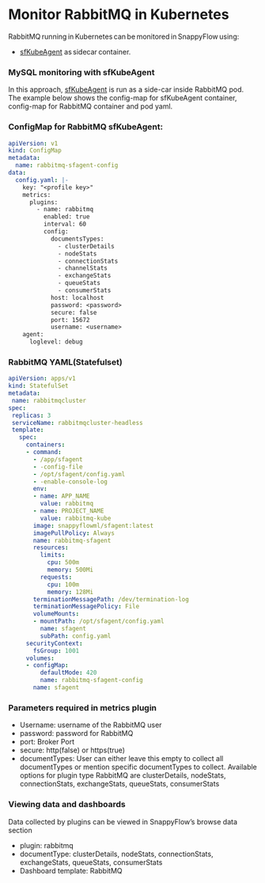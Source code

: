 # Monitor RabbitMQ in Kubernetes

RabbitMQ running in Kubernetes can be monitored in SnappyFlow using:

- [sfKubeAgent](/docs/Integrations/kubernetes/sfkubeagent_installation) as sidecar container.

### MySQL monitoring with sfKubeAgent

In this approach, [sfKubeAgent](/docs/Integrations/kubernetes/sfkubeagent_installation) is run as a side-car inside RabbitMQ pod. The example below shows the config-map for sfKubeAgent container, config-map for RabbitMQ container and pod yaml.

 ### ConfigMap for RabbitMQ sfKubeAgent:

```yaml
apiVersion: v1
kind: ConfigMap
metadata:
  name: rabbitmq-sfagent-config
data:
  config.yaml: |-
    key: "<profile key>"
    metrics:
      plugins:
        - name: rabbitmq
          enabled: true
          interval: 60
          config:
            documentsTypes:
              - clusterDetails
              - nodeStats
              - connectionStats
              - channelStats
              - exchangeStats
              - queueStats
              - consumerStats
            host: localhost
            password: <password>
            secure: false
            port: 15672
            username: <username>
    agent:
      loglevel: debug

```

### RabbitMQ YAML(Statefulset)

 ```yaml
apiVersion: apps/v1
kind: StatefulSet
metadata:
  name: rabbitmqcluster
spec:
  replicas: 3
  serviceName: rabbitmqcluster-headless
  template:
    spec:
      containers:
      - command:
        - /app/sfagent
        - -config-file
        - /opt/sfagent/config.yaml
        - -enable-console-log
        env:
        - name: APP_NAME
          value: rabbitmq
        - name: PROJECT_NAME
          value: rabbitmq-kube
        image: snappyflowml/sfagent:latest
        imagePullPolicy: Always
        name: rabbitmq-sfagent
        resources:
          limits:
            cpu: 500m
            memory: 500Mi
          requests:
            cpu: 100m
            memory: 128Mi
        terminationMessagePath: /dev/termination-log
        terminationMessagePolicy: File
        volumeMounts:
        - mountPath: /opt/sfagent/config.yaml
          name: sfagent
          subPath: config.yaml
      securityContext:
        fsGroup: 1001
      volumes:
      - configMap:
          defaultMode: 420
          name: rabbitmq-sfagent-config
        name: sfagent

 ```

### Parameters required in metrics plugin

- Username: username of the RabbitMQ user
- password: password for RabbitMQ
- port: Broker Port
- secure: http(false) or https(true)
- documentTypes: User can either leave this empty to collect all documentTypes or mention specific documentTypes to collect. Available options for plugin type RabbitMQ are clusterDetails, nodeStats, connectionStats, exchangeStats, queueStats, consumerStats

  
### Viewing data and dashboards

Data collected by plugins can be viewed in SnappyFlow’s browse data section

- plugin: rabbitmq
- documentType: clusterDetails, nodeStats, connectionStats, exchangeStats, queueStats, consumerStats
- Dashboard template: RabbitMQ

